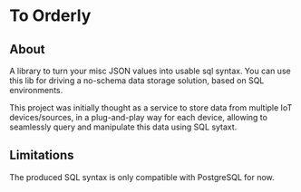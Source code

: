 # To Orderly

## About

A library to turn your misc JSON values into usable sql syntax. You can use this
lib for driving a no-schema data storage solution, based on SQL environments.

This project was initially thought as a service to store data from multiple IoT
devices/sources, in a plug-and-play way for each device, allowing to seamlessly
query and manipulate this data using SQL sytaxt.

## Limitations

The produced SQL syntax is only compatible with PostgreSQL for now.
